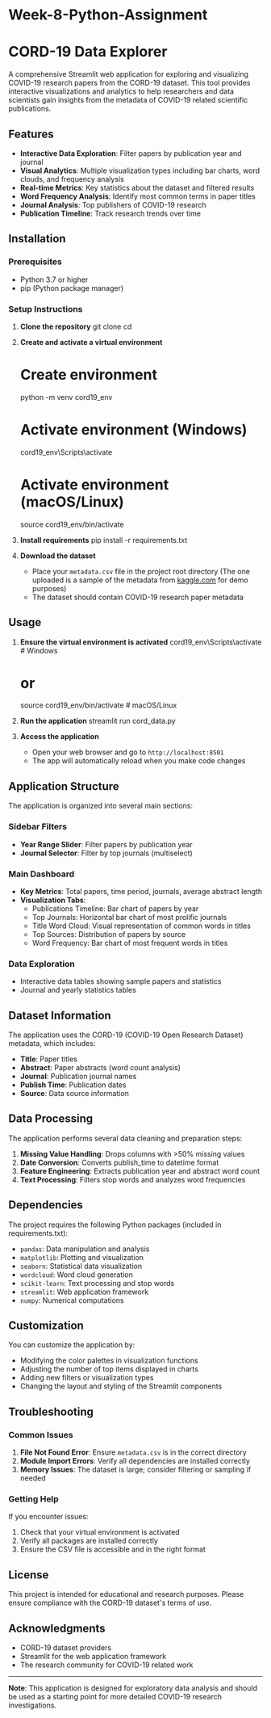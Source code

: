 # Week-8-Python-Assignment
# CORD-19 Data Explorer

A comprehensive Streamlit web application for exploring and visualizing COVID-19 research papers from the CORD-19 dataset. This tool provides interactive visualizations and analytics to help researchers and data scientists gain insights from the metadata of COVID-19 related scientific publications.


## Features

* **Interactive Data Exploration**: Filter papers by publication year and journal
* **Visual Analytics**: Multiple visualization types including bar charts, word clouds, and frequency analysis
* **Real-time Metrics**: Key statistics about the dataset and filtered results
* **Word Frequency Analysis**: Identify most common terms in paper titles
* **Journal Analysis**: Top publishers of COVID-19 research
* **Publication Timeline**: Track research trends over time

## Installation

### Prerequisites

* Python 3.7 or higher
* pip (Python package manager)

### Setup Instructions

1. **Clone the repository**
      git clone <repository-url>
      cd <repository-directory>

2. **Create and activate a virtual environment**
   
   # Create environment
   
      python -m venv cord19_env
   
   # Activate environment (Windows)
   
      cord19_env\Scripts\activate
   
   # Activate environment (macOS/Linux)
   
      source cord19_env/bin/activate

3. **Install requirements**
      pip install -r requirements.txt

4. **Download the dataset**
   
   * Place your `metadata.csv` file in the project root directory (The one uploaded is a sample of the metadata from [kaggle.com](https://www.kaggle.com/allen-institute-for-ai/CORD-19-research-challenge) for demo purposes)
   * The dataset should contain COVID-19 research paper metadata

## Usage

1. **Ensure the virtual environment is activated**
      cord19_env\Scripts\activate  # Windows
   
   # or
   
      source cord19_env/bin/activate  # macOS/Linux

2. **Run the application**
      streamlit run cord_data.py

3. **Access the application**
   
   * Open your web browser and go to `http://localhost:8501`
   * The app will automatically reload when you make code changes

## Application Structure

The application is organized into several main sections:

### Sidebar Filters

* **Year Range Slider**: Filter papers by publication year
* **Journal Selector**: Filter by top journals (multiselect)

### Main Dashboard

* **Key Metrics**: Total papers, time period, journals, average abstract length
* **Visualization Tabs**:
  * Publications Timeline: Bar chart of papers by year
  * Top Journals: Horizontal bar chart of most prolific journals
  * Title Word Cloud: Visual representation of common words in titles
  * Top Sources: Distribution of papers by source
  * Word Frequency: Bar chart of most frequent words in titles

### Data Exploration

* Interactive data tables showing sample papers and statistics
* Journal and yearly statistics tables

## Dataset Information

The application uses the CORD-19 (COVID-19 Open Research Dataset) metadata, which includes:

* **Title**: Paper titles
* **Abstract**: Paper abstracts (word count analysis)
* **Journal**: Publication journal names
* **Publish Time**: Publication dates
* **Source**: Data source information

## Data Processing

The application performs several data cleaning and preparation steps:

1. **Missing Value Handling**: Drops columns with >50% missing values
2. **Date Conversion**: Converts publish_time to datetime format
3. **Feature Engineering**: Extracts publication year and abstract word count
4. **Text Processing**: Filters stop words and analyzes word frequencies

## Dependencies

The project requires the following Python packages (included in requirements.txt):

* `pandas`: Data manipulation and analysis
* `matplotlib`: Plotting and visualization
* `seaborn`: Statistical data visualization
* `wordcloud`: Word cloud generation
* `scikit-learn`: Text processing and stop words
* `streamlit`: Web application framework
* `numpy`: Numerical computations

## Customization

You can customize the application by:

* Modifying the color palettes in visualization functions
* Adjusting the number of top items displayed in charts
* Adding new filters or visualization types
* Changing the layout and styling of the Streamlit components

## Troubleshooting

### Common Issues

1. **File Not Found Error**: Ensure `metadata.csv` is in the correct directory
2. **Module Import Errors**: Verify all dependencies are installed correctly
3. **Memory Issues**: The dataset is large; consider filtering or sampling if needed

### Getting Help

If you encounter issues:

1. Check that your virtual environment is activated
2. Verify all packages are installed correctly
3. Ensure the CSV file is accessible and in the right format

## License

This project is intended for educational and research purposes. Please ensure compliance with the CORD-19 dataset's terms of use.

## Acknowledgments

* CORD-19 dataset providers
* Streamlit for the web application framework
* The research community for COVID-19 related work

* * *

**Note**: This application is designed for exploratory data analysis and should be used as a starting point for more detailed COVID-19 research investigations.
